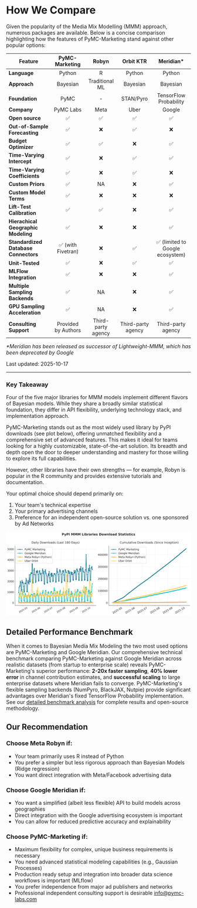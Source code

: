 # How We Compare

Given the popularity of the Media Mix Modelling (MMM) approach, numerous packages are available. Below is a concise comparison highlighting how the features of PyMC-Marketing stand against other popular options:

| Feature                       | PyMC-Marketing | Robyn          | Orbit KTR | Meridian*               |
|-------------------------------|:--------------:|:--------------:|:---------:|:----------------------:|
| **Language**                  | Python         | R              | Python    | Python                 |
| **Approach**                  | Bayesian       | Traditional ML | Bayesian  | Bayesian               |
| **Foundation**                | PyMC           | -              | STAN/Pyro | TensorFlow Probability |
| **Company**                   | PyMC Labs      | Meta           | Uber      | Google                 |
| **Open source**               | ✅              | ✅              | ✅         | ✅                      |
| **Out-of-Sample Forecasting** | ✅              | ❌              | ✅         | ❌                      |
| **Budget Optimizer**          | ✅              | ✅              | ❌         | ✅                      |
| **Time-Varying Intercept**    | ✅              | ❌              | ✅         | ✅                      |
| **Time-Varying Coefficients** | ✅              | ❌              | ✅         | ❌                      |
| **Custom Priors**             | ✅              | NA              | ❌         | ✅                      |
| **Custom Model Terms**        | ✅              | ❌              | ❌         | ❌                      |
| **Lift-Test Calibration**     | ✅              | ✅              | ❌         | ✅                      |
| **Hierachical Geographic Modeling**       | ✅              | ❌              | ❌         | ✅                      |
| **Standardized Database Connectors** | ✅ (with Fivetran) | ❌ | ✅ | ✅ (limited to Google ecosystem) |
| **Unit-Tested**               | ✅              | ❌              | ✅         | ✅                      |
| **MLFlow Integration**       | ✅              | ❌              | ❌         | ✅                      |
| **Multiple Sampling Backends**| ✅              | NA               | ❌         | ✅                      |
| **GPU Sampling Acceleration**| ✅              | NA               | ❌         | ✅                      |
| **Consulting Support**        | Provided by Authors | Third-party agency | Third-party agency | Third-party agency |

*\*Meridian has been released as successor of Lightweight-MMM, which has been deprecated by Google*

Last updated: 2025-10-17

---
### Key Takeaway
Four of the five major libraries for MMM models implement different flavors of Bayesian models. While they share a broadly similar statistical foundation, they differ in API flexibility, underlying technology stack, and implementation approach. 

PyMC-Marketing stands out as the most widely used library by PyPI downloads (see plot below), offering unmatched flexibility and a comprehensive set of advanced features. This makes it ideal for teams looking for a highly customizable, state-of-the-art solution. Its breadth and depth open the door to deeper understanding and mastery for those willing to explore its full capabilities.

However, other libraries have their own strengths — for example, Robyn is popular in the R community and provides extensive tutorials and documentation.

Your optimal choice should depend primarily on:

1. Your team's technical expertise
2. Your primary advertising channels
3. Preference for an independent open-source solution vs. one sponsored by Ad Networks

![MMM Downloads Analysis](./mmm_downloads_analysis.png)

## Detailed Performance Benchmark

When it comes to Bayesian Media Mix Modeling the two most used options are PyMC-Marketing and Google Meridian. Our comprehensive technical benchmark comparing PyMC-Marketing against Google Meridian across realistic datasets (from startup to enterprise scale) reveals PyMC-Marketing's superior performance: **2-20x faster sampling**, **40% lower error** in channel contribution estimates, and **successful scaling** to large enterprise datasets where Meridian fails to converge. PyMC-Marketing's flexible sampling backends (NumPyro, BlackJAX, Nutpie) provide significant advantages over Meridian's fixed TensorFlow Probability implementation. See our [detailed benchmark analysis](https://www.pymc-labs.com/blog-posts/pymc-marketing-vs-google-meridian) for complete results and open-source methodology.

## Our Recommendation

### Choose Meta Robyn if:

- Your team primarily uses R instead of Python
- You prefer a simpler but less rigorous approach  than Bayesian Models (Ridge regression)
- You want direct integration with Meta/Facebook advertising data

### Choose Google Meridian if:

- You want a simplified (albeit less flexible) API to build models across geographies
- Direct integration with the Google advertising ecosystem is important
- You can allow for reduced predictive accuracy and explainability

### Choose PyMC-Marketing if:

- Maximum flexibility for complex, unique business requirements is necessary
- You need advanced statistical modeling capabilities (e.g., Gaussian Processes)
- Production ready setup and integration into broader data science workflows is important (MLflow)
- You prefer independence from major ad publishers and networks
- Professional independent consulting support is desirable info@pymc-labs.com
